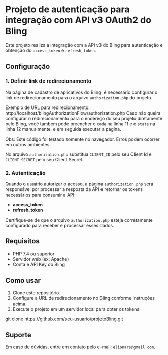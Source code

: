 # Projeto de autenticação para integração com API v3 OAuth2 do Bling

Este projeto realiza a integração com a API v3 do Bling para autenticação e obtenção do `access_token` e `refresh_token`.

## Configuração

### 1. Definir link de redirecionamento

Na página de cadastro de aplicativos do Bling, é necessário configurar o link de redirecionamento para o arquivo `authorization.php` do projeto.

Exemplo de URL para redirecionamento: http://localhost/blingAuthorizationFlow/authorization.php
Caso não queira configurar o redirecionamento para o endereço do seu projeto diretamente pelo Bling, você também pode preencher o `code` na linha 11 e o `state` na linha 12 manualmente, e em seguida executar a página.

Obs: Este código foi testado somente no navegador. Erros podem ocorrer em outros ambientes.

No arquivo `authorization.php` substitua `CLIENT_ID` pelo seu Client Id e `CLIENT_SECRET` pelo seu Client Secret.


### 2. Autenticação

Quando o usuário autorizar o acesso, a página `authorization.php` será responsável por processar a resposta da API e retornar os tokens necessários para consumir a API:

- **access_token**
- **refresh_token**

Certifique-se de que o arquivo `authorization.php` esteja corretamente configurado para receber e processar esses dados.

## Requisitos

- PHP 7.4 ou superior
- Servidor web (ex: Apache)
- Conta e API Key do Bling

## Como usar

1. Clone este repositório.
2. Configure a URL de redirecionamento no Bling conforme instruções acima.
3. Execute o projeto em um servidor local para obter os tokens.

git clone https://github.com/seu-usuario/projetoBling.git


## Suporte

Em caso de dúvidas, entre em contato pelo e-mail: `elionars@gmail.com`.

